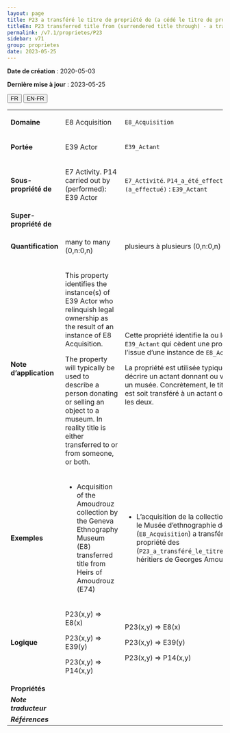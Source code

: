 ```yaml
---
layout: page
title: P23 a transféré le titre de propriété de (a cédé le titre de propriété à)
titleEn: P23 transferred title from (surrendered title through) - a transféré le titre de propriété de (a cédé le titre de propriété à)
permalink: /v7.1/proprietes/P23
sidebar: v71
group: proprietes
date: 2023-05-25
---
```


**Date de création** : 2020-05-03

**Dernière mise à jour** : 2023-05-25

<div class="lang-buttons">
 <button id="fr" class="activate">FR</button>
 <button id="en-fr">EN-FR</button>
</div>

<table>
<tbody>
<tr>
<td><strong>Domaine</strong></td>
<td class="en">
<p>E8 Acquisition</p>
</td>
<td>
<p><code class="language-plaintext highlighter-rouge">E8_Acquisition</code> </p>
</td>
</tr>
<tr>
<td><strong>Portée</strong></td>
<td class="en">
<p>E39 Actor</p>
</td>
<td>
<p><code class="language-plaintext highlighter-rouge">E39_Actant</code></p>
</td>
</tr>
<tr>
<td><strong>Sous-propriété de</strong></td>
<td class="en">
<p>E7 Activity. P14 carried out by (performed): E39 Actor</p>
</td>
<td>
<p><code class="language-plaintext highlighter-rouge">E7_Activité</code>. <code class="language-plaintext highlighter-rouge">P14_a_été_effectué_par (a_effectué)</code> : <code class="language-plaintext highlighter-rouge">E39_Actant</code></p>
</td>
</tr>
<tr>
<td><strong>Super-propriété de</strong></td>
<td class="en">
</td>
<td>
</td>
</tr>
<tr>
<td><strong>Quantification</strong></td>
<td class="en">
<p>many to many (0,n:0,n)</p>
</td>
<td>
<p>plusieurs à plusieurs (0,n:0,n)</p>
</td>
</tr>
<tr>
<td><strong>Note d’application</strong></td>
<td class="en">
<p>This property identifies the instance(s) of E39 Actor who relinquish legal ownership as the result of an instance of E8 Acquisition.</p>
<p>The property will typically be used to describe a person donating or selling an object to a museum. In reality title is either transferred to or from someone, or both.</p>
</td>
<td>
<p>Cette propriété identifie la ou les instances de <code class="language-plaintext highlighter-rouge">E39_Actant</code> qui cèdent une propriété légale à l’issue d’une instance de <code class="language-plaintext highlighter-rouge">E8_Acquisition</code>.</p>
<p>La propriété est utilisée typiquement pour décrire un actant donnant ou vendant un objet à un musée. Concrètement, le titre de propriété est soit transféré à un actant ou d’un actant, soit les deux.</p>
</td>
</tr>
<tr>
<td><strong>Exemples</strong></td>
<td class="en">
<ul>
<li><p>Acquisition of the Amoudrouz collection by the Geneva Ethnography Museum (E8) transferred title from Heirs of Amoudrouz (E74)</p>
</li>
</ul>
</td>
<td>
<ul>
<li><p>L’acquisition de la collection Amoudruz par le Musée d’ethnographie de Genève (<code class="language-plaintext highlighter-rouge">E8_Acquisition</code>) a transféré le titre de propriété des (<code class="language-plaintext highlighter-rouge">P23_a_transféré_le_titre_de_propriété_de</code>) héritiers de Georges Amoudruz (<code class="language-plaintext highlighter-rouge">E74_Groupe</code>).</p>
</li>
</ul>
</td>
</tr>
<tr>
<td><strong>Logique</strong></td>
<td class="en">
<p>P23(x,y) ⇒ E8(x)</p>
<p>P23(x,y) ⇒ E39(y)</p>
<p>P23(x,y) ⇒ P14(x,y)</p>
</td>
<td>
<p>P23(x,y) ⇒ E8(x)</p>
<p>P23(x,y) ⇒ E39(y)</p>
<p>P23(x,y) ⇒ P14(x,y)</p>
</td>
</tr>
<tr>
<td><strong>Propriétés</strong></td>
<td class="en">
</td>
<td>
</td>
</tr>
<tr>
<td><strong><em>Note traducteur</em></strong></td>
<td colspan="2">
</td>
</tr>
<tr>
<td><strong><em>Références</em></strong></td>
<td colspan="2">
</td>
</tr>
</tbody>
</table>
